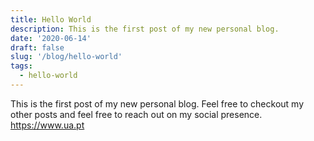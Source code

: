 ```yaml
---
title: Hello World
description: This is the first post of my new personal blog.
date: '2020-06-14'
draft: false
slug: '/blog/hello-world'
tags:
  - hello-world
---
```


This is the first post of my new personal blog. Feel free to checkout my other posts and feel free to reach out on my social presence. https://www.ua.pt
